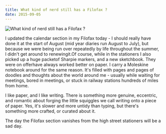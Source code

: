```yaml
---
title: What kind of nerd still has a Filofax ?
date: 2015-09-05
---
```


![What kind of nerd still has a Filofax ?](https://source.unsplash.com/4v9Kk01mEbY/1600x900)

I updated the calendar section in my Filofax today - I should really have done it at the start of August (mid year diaries run August to July), but because we were being run over repeatedly by life throughout the summer, I didn't get around to renewingit.Of course, while in the stationers I also picked up a huge packetof Sharpie markers, and a new sketchbook. They were on offerhave always worked better on paper. I carry a Moleskine notebook around for the same reason. It's filled with pages and pages of doodles and thoughts about the world around me - usually while waiting for meetings, bored in meetings, or stuck in railway stations hundreds of miles from home.

I like paper, and I like writing. There is something more genuine, eccentric, and romantic about forging the little squiggles we call writing onto a piece of paper. Yes, it's slower and more untidy than typing, but there's something more crafted, or curated about it.

The day the Filofax section vanishes from the high street stationers will be a sad day.